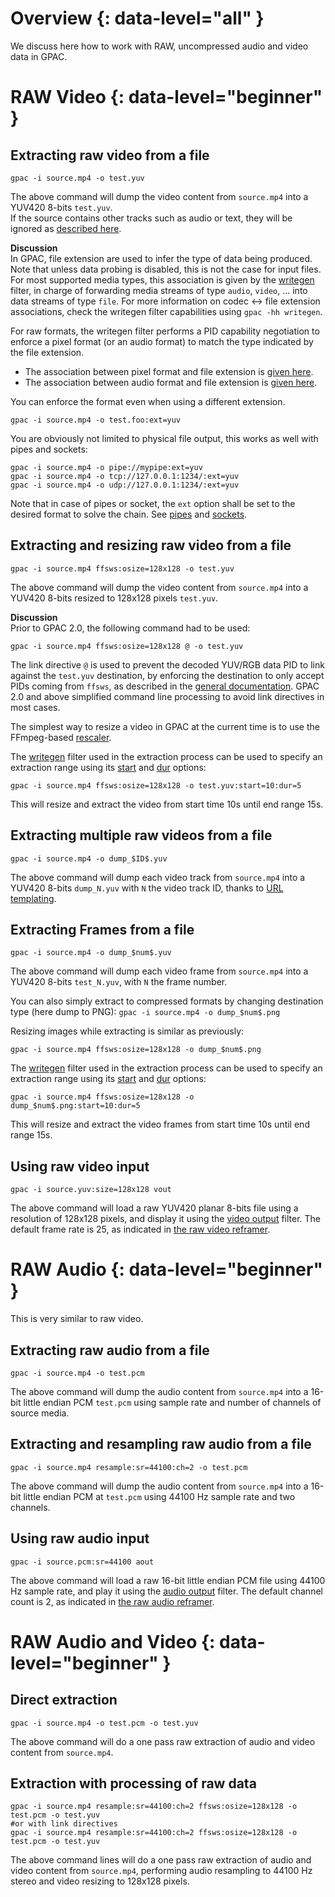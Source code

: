 # Overview {: data-level="all" }

We discuss here how to work with RAW, uncompressed audio and video data in GPAC.  


# RAW Video {: data-level="beginner" }

## Extracting raw video from a file

```gpac -i source.mp4 -o test.yuv```

The above command will dump the video content from `source.mp4` into a YUV420 8-bits `test.yuv`.   
If the source contains other tracks such as audio or text, they will be ignored as [described here](filters_general#general).  

__Discussion__  
In GPAC, file extension are used to infer the type of data being produced. Note that unless data probing is disabled, this is not the case for input files. 
For most supported media types, this association is given by the [writegen](writegen) filter, in charge of forwarding media streams of type `audio`, `video`, ... into data streams of type `file`. For more information on codec <-> file extension associations, check the writegen filter capabilities using `gpac -hh writegen`.

For raw formats, the writegen filter performs a PID capability negotiation to enforce a pixel format (or an audio format) to match the type indicated by the file extension. 
- The association between pixel format and file extension is [given here](filters_properties#pixel-formats).    
- The association between audio format and file extension is [given here](filters_properties#audio-formats).    


You can enforce the format even when using a different extension. 

```gpac -i source.mp4 -o test.foo:ext=yuv```


You are obviously not limited to physical file output, this works as well with pipes and sockets:

```
gpac -i source.mp4 -o pipe://mypipe:ext=yuv
gpac -i source.mp4 -o tcp://127.0.0.1:1234/:ext=yuv
gpac -i source.mp4 -o udp://127.0.0.1:1234/:ext=yuv
```

Note that in case of pipes or socket, the `ext` option shall be set to the desired format to solve the chain. See [pipes](pipes) and [sockets](sockets).
 
## Extracting and resizing raw video from a file

```gpac -i source.mp4 ffsws:osize=128x128 -o test.yuv```

The above command will dump the video content from `source.mp4` into a YUV420 8-bits resized to 128x128 pixels `test.yuv`.   

__Discussion__  
Prior to GPAC 2.0, the following command had to be used:

```gpac -i source.mp4 ffsws:osize=128x128 @ -o test.yuv```

The link directive `@` is used to prevent the decoded YUV/RGB data PID to link against the `test.yuv` destination, by enforcing the destination to only accept PIDs coming from `ffsws`, as described in the [general documentation](filters_general#filter-linking-link). GPAC 2.0 and above simplified command line processing to avoid link directives in most cases.


The simplest way to resize a video in GPAC at the current time is to use the FFmpeg-based [rescaler](ffsws).

The [writegen](writegen) filter used in the extraction process can be used to specify an extraction range using its [start](writegen#start) and [dur](writegen#dur) options:

```gpac -i source.mp4 ffsws:osize=128x128 -o test.yuv:start=10:dur=5```

This will resize and extract the video from start time 10s until end range 15s.

## Extracting multiple raw videos from a file

```gpac -i source.mp4 -o dump_$ID$.yuv```

The above command will dump each video track from `source.mp4` into a YUV420 8-bits  `dump_N.yuv` with `N` the video track ID, thanks to [URL templating](filters_general#url-templating).

## Extracting Frames from a file

```gpac -i source.mp4 -o dump_$num$.yuv```

The above command will dump each video frame  from `source.mp4` into a YUV420 8-bits  `test_N.yuv`, with `N` the frame number.

You can also simply extract to compressed formats by changing destination type (here dump to PNG):
```gpac -i source.mp4 -o dump_$num$.png```

Resizing images while extracting is similar as previously:

```gpac -i source.mp4 ffsws:osize=128x128 -o dump_$num$.png```

The [writegen](writegen) filter used in the extraction process can be used to specify an extraction range using its [start](writegen#start) and [dur](writegen#dur) options:

```gpac -i source.mp4 ffsws:osize=128x128 -o dump_$num$.png:start=10:dur=5```

This will resize and extract the video frames from start time 10s until end range 15s.


## Using raw video input
```gpac -i source.yuv:size=128x128 vout```

The above command will load a raw YUV420 planar 8-bits file using a resolution of 128x128 pixels, and display it using the [video output](vout) filter. The default frame rate is 25, as indicated in [the raw video reframer](rfrawvid).

# RAW Audio {: data-level="beginner" }
This is very similar to raw video.

## Extracting raw audio from a file

```gpac -i source.mp4 -o test.pcm```

The above command will dump the audio content from `source.mp4` into a 16-bit little endian PCM  `test.pcm` using sample rate and number of channels of source media.   

## Extracting and resampling raw audio from a file

```gpac -i source.mp4 resample:sr=44100:ch=2 -o test.pcm```

The above command will dump the audio content from `source.mp4` into a 16-bit little endian PCM at   `test.pcm` using 44100 Hz sample rate and two channels.   

## Using raw audio input
```gpac -i source.pcm:sr=44100 aout```

The above command will load a raw  16-bit little endian PCM  file using 44100 Hz sample rate, and play it using the [audio output](aout) filter. The default channel count is 2, as indicated in [the raw audio reframer](rfpcm).

# RAW Audio and Video {: data-level="beginner" }
## Direct extraction

```gpac -i source.mp4 -o test.pcm -o test.yuv```

The above command will do a one pass raw extraction of audio and video content from `source.mp4`.   

## Extraction with processing of raw data

```
gpac -i source.mp4 resample:sr=44100:ch=2 ffsws:osize=128x128 -o test.pcm -o test.yuv
#or with link directives
gpac -i source.mp4 resample:sr=44100:ch=2 ffsws:osize=128x128 -o test.pcm -o test.yuv
```

The above command lines will do a one pass raw extraction of audio and video content from `source.mp4`, performing audio resampling to 44100 Hz stereo and video resizing to 128x128 pixels.   

